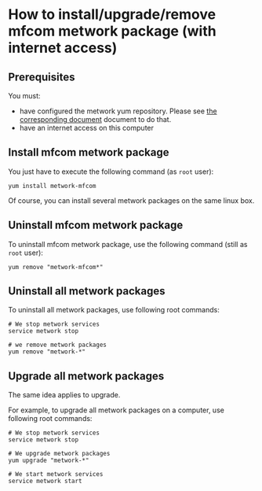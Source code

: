 # How to install/upgrade/remove mfcom metwork package (with internet access)

[//]: # (automatically generated from https://github.com/metwork-framework/resources/blob/master/cookiecutter/_%7B%7Bcookiecutter.repo%7D%7D/.metwork-framework/install_a_metwork_package.md)

## Prerequisites

You must:

- have configured the metwork yum repository. Please see [the corresponding document](configure_metwork_repo.md) document to do that.
- have an internet access on this computer

## Install mfcom metwork package

You just have to execute the following command (as `root` user):

```
yum install metwork-mfcom
```

Of course, you can install several metwork packages on the same linux box.




## Uninstall mfcom metwork package


To uninstall mfcom metwork package, use the following command (still as `root` user):



```
yum remove "metwork-mfcom*"
```

## Uninstall all metwork packages

To uninstall all metwork packages, use following root commands:

```
# We stop metwork services
service metwork stop

# we remove metwork packages
yum remove "metwork-*"
```

## Upgrade all metwork packages

The same idea applies to upgrade.

For example, to upgrade all metwork packages on a computer, use following root commands:

```
# We stop metwork services
service metwork stop

# We upgrade metwork packages
yum upgrade "metwork-*"

# We start metwork services
service metwork start
```
